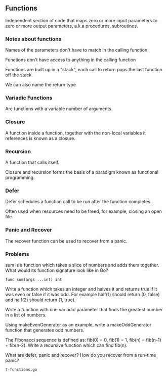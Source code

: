 ## Functions

Independent section of code that maps zero or more input parameters 
to zero or more output parameters, a.k.a procedures, subroutines.


### Notes about functions

Names of the parameters don't have to match in the calling function
    
Functions don't have access to anything in the calling function
    
Functions are built up in a "stack", 
each call to return pops the last function off the stack. 

We can also name the return type

   
### Variadic Functions

Are functions with a variable number of arguments.


### Closure

A function inside a function, together with the 
non-local variables it references is known as a closure.


### Recursion

A function that calls itself.

Closure and recursion forms the basis of a 
paradigm known as functional programming.


### Defer

Defer schedules a function call to be run after the function completes.

Often used when resources need to be freed,
for example, closing an open file.


### Panic and Recover

The recover function can be used to recover from a panic.


### Problems

sum is a function which takes a slice of numbers and adds them together. 
What would its function signature look like in Go?

    func sum(args ...int) int
    

Write a function which takes an integer and halves it 
and returns true if it was even or false if it was odd. 
For example half(1) should return (0, false) 
and half(2) should return (1, true).

Write a function with one variadic parameter 
that finds the greatest number in a list of numbers.

Using makeEvenGenerator as an example, 
write a makeOddGenerator function that generates odd numbers.

The Fibonacci sequence is defined as: fib(0) = 0, fib(1) = 1, 
fib(n) = fib(n-1) + fib(n-2). Write a recursive function which can find fib(n).

What are defer, panic and recover? How do you recover from a run-time panic?

    7-functions.go
    
